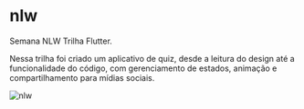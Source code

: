 # nlw

Semana NLW Trilha Flutter.

Nessa trilha foi criado um aplicativo de quiz, desde a leitura do design até a funcionalidade do código, com gerenciamento de estados, animação e compartilhamento para mídias sociais.

![nlw](https://user-images.githubusercontent.com/53340410/115941027-08785000-a47a-11eb-9899-c8d104f9c022.gif)
